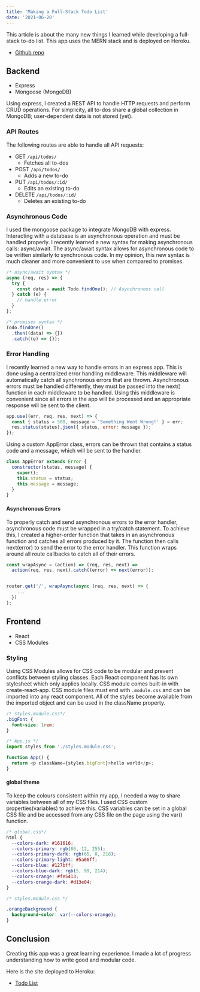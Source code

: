 ```yaml
---
title: 'Making a Full-Stack Todo List'
date: '2021-06-20'
---
```


This article is about the many new things I learned while developing a full-stack to-do list. This app uses the MERN stack and is deployed on Heroku.

- [Github repo](https://github.com/HoangNguyen-CA/fullstack-todo-list)

## Backend

- Express
- Mongoose (MongoDB)

Using express, I created a REST API to handle HTTP requests and perform CRUD operations. For simplicity, all to-dos share a global collection in MongoDB; user-dependent data is not stored (yet).

### API Routes

The following routes are able to handle all API requests:

- GET `/api/todos/`
  - Fetches all to-dos
- POST `/api/todos/`
  - Adds a new to-do
- PUT `/api/todos/:id/`
  - Edits an existing to-do
- DELETE `/api/todos/:id/`
  - Deletes an existing to-do

### Asynchronous Code

I used the mongoose package to integrate MongoDB with express. Interacting with a database is an asynchronous operation and must be handled properly. I recently learned a new syntax for making asynchronous calls: async/await. The async/await syntax allows for asynchronous code to be written similarly to synchronous code. In my opinion, this new syntax is much cleaner and more convenient to use when compared to promises.

```js
/* async/await syntax */
async (req, res) => {
  try {
    const data = await Todo.findOne(); // Asynchronous call
  } catch (e) {
    // handle error
  }
};

/* promises syntax */
Todo.findOne()
  .then((data) => {})
  .catch((e) => {});
```

### Error Handling

I recently learned a new way to handle errors in an express app. This is done using a centralized error handling middleware. This middleware will automatically catch all synchronous errors that are thrown. Asynchronous errors must be handled differently, they must be passed into the next() function in each middleware to be handled. Using this middleware is convenient since all errors in the app will be processed and an appropriate response will be sent to the client.

```js
app.use((err, req, res, next) => {
  const { status = 500, message = 'Something Went Wrong!' } = err;
  res.status(status).json({ status, error: message });
});
```

Using a custom AppError class, errors can be thrown that contains a status code and a message, which will be sent to the handler.

```js
class AppError extends Error {
  constructor(status, message) {
    super();
    this.status = status;
    this.message = message;
  }
}
```

#### Asynchronous Errors

To properly catch and send asynchronous errors to the error handler, asynchronous code must be wrapped in a try/catch statement. To achieve this, I created a higher-order function that takes in an asynchronous function and catches all errors produced by it. The function then calls next(error) to send the error to the error handler. This function wraps around all route callbacks to catch all of their errors.

```js
const wrapAsync = (action) => (req, res, next) =>
  action(req, res, next).catch((error) => next(error));


router.get('/', wrapAsync(async (req, res, next) => {
    ...
  })
);
```

## Frontend

- React
- CSS Modules

### Styling

Using CSS Modules allows for CSS code to be modular and prevent conflicts between styling classes. Each React component has its own stylesheet which only applies locally. CSS module comes built-in with create-react-app. CSS module files must end with `.module.css` and can be imported into any react component. All of the styles become available from the imported object and can be used in the className property.

```css
/* styles.module.css*/
.bigFont {
  font-size: 1rem;
}
```

```js
/* App.js */
import styles from './styles.module.css';

function App() {
  return <p className={styles.bigFont}>hello world</p>;
}
```

#### global theme

To keep the colours consistent within my app, I needed a way to share variables between all of my CSS files. I used CSS custom properties(variables) to achieve this. CSS variables can be set in a global CSS file and be accessed from any CSS file on the page using the var() function.

```css
/* global.css*/
html {
  --colors-dark: #161616;
  --colors-primary: rgb(86, 12, 255);
  --colors-primary-dark: rgb(65, 0, 218);
  --colors-primary-light: #5a66ff;
  --colors-blue: #127bff;
  --colors-blue-dark: rgb(5, 99, 214);
  --colors-orange: #fe5413;
  --colors-orange-dark: #d13e04;
}

/* styles.module.css */

.orangeBackground {
  background-color: var(--colors-orange);
}
```

## Conclusion

Creating this app was a great learning experience. I made a lot of progress understanding how to write good and modular code.

Here is the site deployed to Heroku:

- [Todo List](https://hoangnguyen-todolist.herokuapp.com/)
